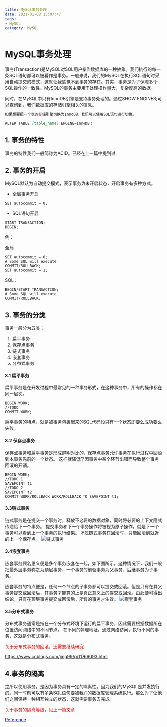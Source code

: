 ```yaml
---
title: MySql事务处理
date: 2021-01-08 15:07:47
tags:
- MySQL
category: MySQL
---
```

# MySQL事务处理
事务(Transaction)是MySQL对SQL用户操作数据库的一种抽象。我们执行的每一条SQL语句都可以被看作是事务。一般来说，我们的MySQL在执行SQL语句时采用自动提交的模式，这就让我感觉不到事务的存在。其实，事务是为了保障多个SQL操作的一致性。MySQL的事务主要用于处理操作量大，复杂度高的数据。

同时，在MySQL中只有InnoDB引擎是支持事务处理的。通过SHOW ENGINES;可以查询到，我们数据库的存储引擎相关的信息。

```markdown
如果想要把一个表的存储引擎切换为InnoDB，我们可以使用SQL语句进行切换。

ALTER TABLE [table_name] ENGINE=InnoDB；
```

## 1. 事务的特性
事务的特性我们一般简称为ACID。已经在上一篇中提到过

## 2. 事务的开启
MySQL默认为自动提交模式，表示事务为未开启状态，开启事务有多种方式。

+ 全局事务开启
``` mysql
SET autocommit = 0;
```
+ SQL语句开启
``` mysql
START TRANSACTION;
BEGIN;
```
例：

全局
``` mysql
SET autocommit = 0;
# Some SQL will execute
COMMIT/ROLLBACK;
SET autocommit = 1;
```

SQL：
``` mysql
BEGIN/START TRANSACTION;
# Some SQL will execute
COMMIT/ROLLBACK;
```

## 3. 事务的分类 

事务一般分为五类：

1. 扁平事务
2. 保存点事务
3. 链式事务
4. 嵌套事务
5. 分布式事务

#### 3.1 扁平事务
扁平事务是在开发过程中最常见的一种事务形式，在这种事务中，所有的操作都在同一层次。
```
BEGIN WORK;
//TODO
COMMIT WORK;
```
扁平事务的特点，就是被事务包裹起来的SQL代码段只有一个状态即要么成功要么失败。
#### 3.2 保存点事务
保存点事务和扁平事务是形成鲜明对比的。保存点事务允许事务在执行过程中回滚到本事务先前的一个状态。
这样就降低了因事务中某个环节出错而导致整个事务回滚的开销。
```
BEGIN WORK;
//TODO 1
SAVEPOINT t1
//TODO 2
SAVEPOINT t2
COMMIT WORK/ROLLBACK WORK/ROLLBACK TO SAVEPOINT t1;
```
#### 3.3链式事务
链式事务是在提交一个事务时，释放不必要的数据对象，同时将必要的上下文隐式传递给下一个事务。
提交事务和下一个事务操作将被视为原子操作，就是下一个事务可以看到上一个事务的执行结果。
不过链式事务在回滚时，只能回滚到就近的上一个保存点。
![链式事务](http://m.qpic.cn/psc?/V51lIF8R3HS9sa4GVlzK1thDGf39F65U/ruAMsa53pVQWN7FLK88i5rj9TxzNzoNEMKztzgZEflWZpJGf4N5TFhFMKdTm4Pa76pHvSNGqLyzKjWq17ksWGpyG4PIqAVQL8mibbYuPtBo!/b&bo=CQN4AQAAAAADB1E!&rf=viewer_4 "链式事务")


#### 3.4嵌套事务

嵌套事务顾名思义便是多个事务嵌套在一起，如下图所示。这种情况下，我们一般把最外层事务称之为顶层事务，一个事务的前驱事务为父事务、后继事务为子事务。

嵌套事务的特点便是，任何一个节点的子事务都可以提交或回滚。但是只有在其父事务提交或回滚后，其事务才能算的上是真正意义上的提交或回滚。由此便可得出结论，只有在顶层事务提交或回滚后，所有的事务才生效。
![嵌套事务](http://a1.qpic.cn/psc?/V51lIF8R3HS9sa4GVlzK1thDGf39F65U/ruAMsa53pVQWN7FLK88i5krnoQNs1ND7YDnJI*fA0BCozaq56OD7rCLTeo9P*AJARCNJNOsXIAwCFhY*SPv6qAAEwt9X2BhuLf.4us91CAc!/c&ek=1&kp=1&pt=0&bo=twL4AQAAAAADF34!&tl=1&vuin=2581170206&tm=1610089200&sce=60-2-2&rf=newphoto&t=5 "嵌套事务") 

#### 3.5分布式事务

分布式事务通常是指在一个分布式环境下运行的扁平事务，因此需要根据数据所在位置访问网络中的不同节点。
在不同的物理地址，通过网络访问，执行不同的事务，这就是分布式事务。


<font color="#dd0000">关于分布式事务的回滚，还需要继续研究</font>

https://www.cnblogs.com/jing99/p/11769093.html

## 4.事务的隔离
之所以使用事务，是因为事务具有一定的隔离性。因为我们的MySQL是并发执行的。同一时刻可以有多条SQL语句要被我们的数据库管理系统执行。那么为了让他们之间保持一种相互独立的状态，这就需要事务去完成。

<font color="#dd0000">关于事务的隔离等级，见上一篇文章</font>





[<font color="0000dd">Reference</font>](https://blog.csdn.net/qq_39530754/article/details/82701753)




